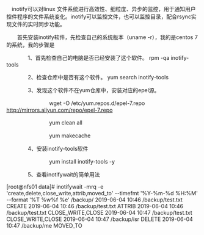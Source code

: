 　inotify可以对linux 文件系统进行高效性、细粒度、异步的监控，用于通知用户控件程序的文件系统变化。inotify可以监控文件，也可以监控目录，配合rsync实现文件的实时同步功能。

　　首先安装inotify软件，先检查自己的系统版本（uname -r），我的是centos 7的系统，我的步骤是

　　　　1、首先检查自己的电脑是否已经安装了这个软件。  rpm -qa inotify-tools

　　　　2、检查仓库中是否有这个软件。  yum search inotify-tools

　　　　3、发现这个软件不在yum仓库中，安装对应的epel源。

　　　　　　　　wget -O /etc/yum.repos.d/epel-7.repo  http://mirrors.aliyun.com/repo/epel-7.repo

　　　　　　　　yum clean all

　　　　　　　　yum makecache

　　　　4、安装inotify-tools软件

　　　　　　　　yum install inotify-tools -y

　　　　5、查看inotifywait的简单用法

[root@nfs01 data]# inotifywait -mrq -e 'create,delete,close_write,attrib,moved_to' --timefmt '%Y-%m-%d %H:%M' --format '%T %w%f %e' /backup/
2019-06-04 10:46 /backup/test.txt CREATE
2019-06-04 10:46 /backup/test.txt ATTRIB
2019-06-04 10:46 /backup/test.txt CLOSE_WRITE,CLOSE
2019-06-04 10:47 /backup/test.txt CLOSE_WRITE,CLOSE
2019-06-04 10:47 /backup/isr DELETE
2019-06-04 10:47 /backup/me MOVED_TO
